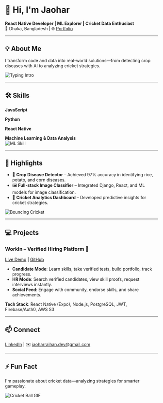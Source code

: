 # 👋 Hi, I'm Jaohar
**React Native Developer | ML Explorer | Cricket Data Enthusiast**  
📍 Dhaka, Bangladesh | 🌐 [Portfolio](https://jaoharraihan.github.io)

---

## 💡 About Me
I transform code and data into real-world solutions—from detecting crop diseases with AI to analyzing cricket strategies.

![Typing Intro](https://media.giphy.com/media/l0HlNQ03J5JxX6lva/giphy.gif)

---

## 🛠️ Skills

**JavaScript**  

**Python**  

**React Native**  

**Machine Learning & Data Analysis**  
![ML Skill](https://media.giphy.com/media/l0Exk8EUzSLsrErEQ/giphy.gif)

---

## 🚀 Highlights

- 🌾 **Crop Disease Detector** – Achieved 97% accuracy in identifying rice, potato, and corn diseases.
- 🖼️ **Full-stack Image Classifier** – Integrated Django, React, and ML models for image classification.
- 🏏 **Cricket Analytics Dashboard** – Developed predictive insights for cricket strategies.

![Bouncing Cricket](https://media.giphy.com/media/3ohzdYJK1wAdPWVk88/giphy.gif)

---

## 💻 Projects

### WorkIn – Verified Hiring Platform 🚀  
[Live Demo](https://workin-platform.netlify.app) | [GitHub](https://github.com/JaoharRaihan/WorkIn.git)

- **Candidate Mode**: Learn skills, take verified tests, build portfolio, track progress.
- **HR Mode**: Search verified candidates, view skill proofs, request interviews instantly.
- **Social Feed**: Engage with community, endorse skills, and share achievements.

**Tech Stack**: React Native (Expo), Node.js, PostgreSQL, JWT, Firebase/Auth0, AWS S3

---

## 📫 Connect
[LinkedIn](https://www.linkedin.com/in/jaoharraihan) | ✉️ jaoharraihan.dev@gmail.com

---

## ⚡ Fun Fact
I'm passionate about cricket data—analyzing strategies for smarter gameplay.

![Cricket Ball GIF](https://media1.tenor.com/m/mbMl3R2kSFcAAAAC/shakib-al-hasan-shakib.gif)
